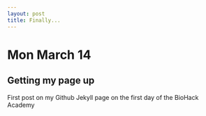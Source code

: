 ```yaml
---
layout: post
title: Finally...
---
```


# Mon March 14

## Getting my page up

First post on my Github Jekyll page on the first day of the BioHack Academy


